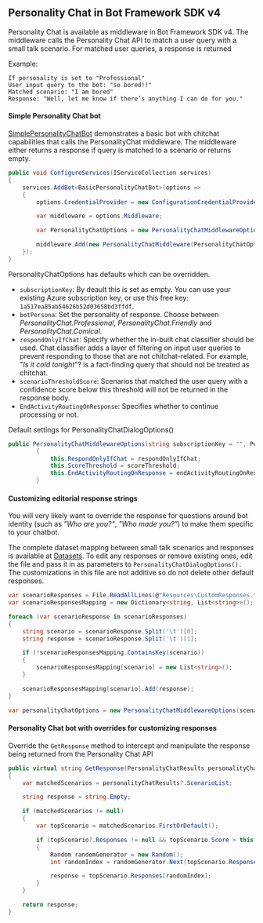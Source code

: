 ## Personality Chat in Bot Framework SDK v4
Personality Chat is available as middleware in Bot Framework SDK v4. The middleware calls the Personality Chat API to match a user query with a small talk scenario. For matched user queries, a response is returned

Example:

	If personality is set to "Professional" 
	User input query to the bot: "so bored!!"
	Matched scenario: "I am bored"
	Response: "Well, let me know if there’s anything I can do for you."
	

#### Simple Personality Chat bot
[SimplePersonalityChatBot](Samples/SimplePersonalityChatBot) demonstrates a basic bot with chitchat capabilities that calls the PersonalityChat middleware. The middleware either returns a response if query is matched to a scenario or returns empty. 

```csharp
public void ConfigureServices(IServiceCollection services)
{
	services.AddBot<BasicPersonalityChatBot>(options =>
	{
		options.CredentialProvider = new ConfigurationCredentialProvider(Configuration);

		var middleware = options.Middleware;

		var PersonalityChatOptions = new PersonalityChatMiddlewareOptions();

		middleware.Add(new PersonalityChatMiddleware(PersonalityChatOptions));
	});
}
````

PersonalityChatOptions has defaults which can be overridden.
*  `subscriptionKey`: By deault this is set as empty. You can use your existing Azure subscription key, or use this free key: `1a517ea85ab54626b52d03658bd3ffdf`.
* `botPersona`: Set the personality of response. Choose between  *PersonalityChat.Professional*, *PersonalityChat.Friendly* and *PersonalityChat.Comical*.
* `respondOnlyIfChat`: Specify whether the in-built chat classifier should be used. Chat classifier adds a layer of filtering on input user queries to prevent responding to those that are not chitchat-related. For example, "*Is it cold tonight*"? is a fact-finding query that should not be treated as chitchat.
* `scenarioThresholdScore`: Scenarios that matched the user query with a confidence score below this threshold will not be returned in the response body.
* `EndActivityRoutingOnResponse`: Specifies whether to continue processing or not.

Default settings for PersonalityChatDialogOptions()

```csharp
public PersonalityChatMiddlewareOptions(string subscriptionKey = "", PersonalityChat botPersona = PersonalityChat.Friendly, bool respondOnlyIfChat = false, float scoreThreshold = 0.3F, bool endActivityRoutingOnResponse = false) : base(subscriptionKey, botPersona)
        {
            this.RespondOnlyIfChat = respondOnlyIfChat;
            this.ScoreThreshold = scoreThreshold;
            this.EndActivityRoutingOnResponse = endActivityRoutingOnResponse;
        }
````

#### Customizing editorial response strings
You will very likely want to override the response for questions around bot identity (such as *"Who are you?"*, *"Who made you?"*) to make them specific to your chatbot.

The complete dataset mapping between small talk scenarios and responses is available at [Datasets](../Datasets/). To edit any responses or remove existing ones, edit the file and pass it in as parameters to `PersonalityChatDialogOptions().`
The customizations in this file are not additive so do not delete other default responses.

```csharp
var scenarioResponses = File.ReadAllLines(@"Resources\CustomResponses.txt");
var scenarioResponsesMapping = new Dictionary<string, List<string>>();

foreach (var scenarioResponse in scenarioResponses)
{
    string scenario = scenarioResponse.Split('\t')[0];
    string response = scenarioResponse.Split('\t')[1];

    if (!scenarioResponsesMapping.ContainsKey(scenario))
    {
        scenarioResponsesMapping[scenario] = new List<string>();
    }

    scenarioResponsesMapping[scenario].Add(response);
}

var personalityChatOptions = new PersonalityChatMiddlewareOptions(scenarioResponsesMapping: scenarioResponsesMapping);

````

#### Personality Chat bot with overrides for customizing responses
Override the `GetResponse` method to intercept and manipulate the response being returned from the Personality Chat API

```csharp
public virtual string GetResponse(PersonalityChatResults personalityChatResults)
{
	var matchedScenarios = personalityChatResults?.ScenarioList;

	string response = string.Empty;

	if (matchedScenarios != null)
	{
		var topScenario = matchedScenarios.FirstOrDefault();

		if (topScenario?.Responses != null && topScenario.Score > this.personalityChatDialogOptions.ScenarioThresholdScore && topScenario.Responses.Count > 0)
		{
			Random randomGenerator = new Random();
			int randomIndex = randomGenerator.Next(topScenario.Responses.Count);

			response = topScenario.Responses[randomIndex];
		}
	}

	return response;
}

````
